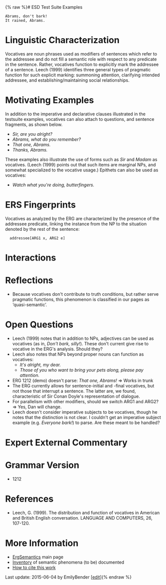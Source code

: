 {% raw %}# ESD Test Suite Examples

    Abrams, don't bark!
    It rained, Abrams.

# Linguistic Characterization

Vocatives are noun phrases used as modifiers of sentences which refer to
the addressee and do not fill a semantic role with respect to any
predicate in the sentence. Rather, vocatives function to explicitly mark
the addressee of a sentence. Leech (1999) identifies three general types
of pragmatic function for such explicit marking: summoning attention,
clarifying intended addressee, and establishing/maintaining social
relationships.

# Motivating Examples

In addition to the imperative and declarative clauses illustrated in the
testsuite examples, vocatives can also attach to questions, and sentence
fragments, as shown below.

- *Sir, are you alright?*
- *Abrams, what do you remember?*
- *That one, Abrams.*
- *Thanks, Abrams.*

These examples also illustrate the use of forms such as *Sir* and
*Madam* as vocatives. (Leech (1999) points out that such items are
marginal NPs, and somewhat specialized to the vocative usage.) Epithets
can also be used as vocatives:

- *Watch what you're doing, butterfingers.*

# ERS Fingerprints

Vocatives as analyzed by the ERG are characterized by the presence of
the addressee predicate, linking the instance from the NP to the
situation denoted by the rest of the sentence:

      addressee[ARG1 x, ARG2 e]

# Interactions

# Reflections

- Because vocatives don't contribute to truth conditions, but rather
serve pragmatic functions, this phenomenon is classified in our
pages as ‘quasi-semantic’.

# Open Questions

- Leech (1999) notes that in addition to NPs, adjectives can be used
as vocatives (as in, *Don't bark, silly!*). These don't current give
rise to vocative in the ERG's analysis. Should they?
- Leech also notes that NPs beyond proper nouns can function as
vocatives:
  - *It's alright, my dear.*
  - *Those of you who want to bring your pets along, please pay
attention.*
- ERG 1212 (demo) doesn't parse: *That one, Abrams!* =&gt; Works in
trunk
- The ERG currently allows for sentence-initial and -final vocatives,
but not those that interrupt a sentence. The latter are, we found,
characteristic of Sir Conan Doyle's representation of dialogue.
- For parallelism with other modifiers, should we switch ARG1 and
ARG2? =&gt; Yes, Dan will change.
- Leech doesn't consider imperative subjects to be vocatives, though
he notes that the distinction is not clear. I couldn't get an
imperative subject example (e.g. *Everyone bark!*) to parse. Are
these meant to be handled?

# Expert External Commentary

# Grammar Version

- 1212

# References

- Leech, G. (1999). The distribution and function of vocatives in
American and British English conversation. LANGUAGE AND COMPUTERS,
26, 107-120.

# More Information

- [ErgSemantics](https://blog.inductorsoftware.com/docsproto/erg/ErgSemantics) main page
- [Inventory](https://blog.inductorsoftware.com/docsproto/erg/ErgSemantics_Inventory) of semantic phenomena (to be)
documented
- [How to cite this work](https://blog.inductorsoftware.com/docsproto/erg/ErgSemantics_HowToCite)

Last update: 2015-06-04 by EmilyBender [[edit](https://github.com/delph-in/docs/wiki/ErgSemantics_Vocatives/_edit)]{% endraw %}
